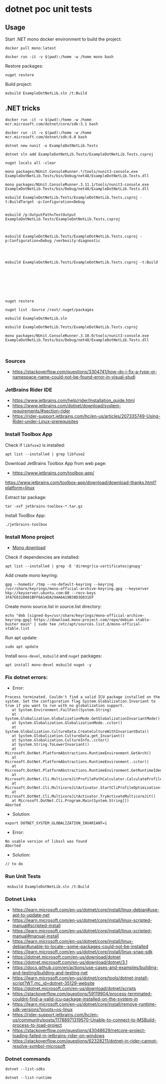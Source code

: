 # dotnet poc unit tests

## Usage

Start .NET mono docker environment to build the project:
```shell
docker pull mono:latest

docker run -it -v $(pwd):/home -w /home mono bash
```

Restore packages:
```shell
nuget restore
```

Build project:
```shell
msbuild ExampleDotNetLib.sln /t:Build
```



## .NET tricks

```shell
docker run -it -v $(pwd):/home -w /home mcr.microsoft.com/dotnet/core/sdk:3.1 bash

docker run -it -v $(pwd):/home -w /home mcr.microsoft.com/dotnet/sdk:6.0 bash

dotnet new nunit -o ExampleDotNetLib.Tests

dotnet sln add ExampleDotNetLib.Tests/ExampleDotNetLib.Tests.csproj

nuget locals all -clear

mono packages/NUnit.ConsoleRunner.*/tools/nunit3-console.exe ExampleDotNetLib.Tests/bin/Debug/net48/ExampleDotNetLib.Tests.dll

mono packages/NUnit.ConsoleRunner.3.11.1/tools/nunit3-console.exe ExampleDotNetLib.Tests/bin/Debug/net48/ExampleDotNetLib.Tests.dll
```

```shell
msbuild ExampleDotNetLib.Tests/ExampleDotNetLib.Tests.csproj -t:BuildTarget -p:Configuration=Debug


msbuild /p:OutputPath=TestOutput ExampleDotNetLib.Tests/ExampleDotNetLib.Tests.csproj



msbuild ExampleDotNetLib.Tests/ExampleDotNetLib.Tests.csproj -p:Configuration=Debug /verbosity:diagnostic




msbuild ExampleDotNetLib.Tests/ExampleDotNetLib.Tests.csproj -t:Build








nuget restore

nuget list -Source /root/.nuget/packages

msbuild ExampleDotNetLib.sln

msbuild ExampleDotNetLib.Tests/ExampleDotNetLib.Tests.csproj

mono packages/NUnit.ConsoleRunner.3.10.0/tools/nunit3-console.exe ExampleDotNetLib.Tests/bin/Debug/net48/ExampleDotNetLib.Tests.dll



```

### Sources

- https://stackoverflow.com/questions/3304741/how-do-i-fix-a-type-or-namespace-name-could-not-be-found-error-in-visual-studi

### JetBrains Rider IDE

- https://www.jetbrains.com/help/rider/Installation_guide.html
- https://www.jetbrains.com/dotnet/download/system-requirements/#section-rider
- https://rider-support.jetbrains.com/hc/en-us/articles/207335749-Using-Rider-under-Linux-prerequisites

### Install Toolbox App

Check if `libfuse2` is installed:
```shell
apt list --installed | grep libfuse2
```

Download JetBrains Toolbox App from web page:

- https://www.jetbrains.com/toolbox-app/

https://www.jetbrains.com/toolbox-app/download/download-thanks.html?platform=linux

Extract tar package:
```shell
tar -xvf jetbrains-toolbox-*.tar.gz
```

Install ToolBox App:
```shell
./jetbrains-toolbox
```

### Install Mono project

- [Mono download](https://www.mono-project.com/download/stable/#download-lin-debian)

Check if dependencies are installed:
```shell
apt list --installed | grep -E 'dirmngr|ca-certificates|gnupg'
```

Add create mono keyring:
```shell
gpg --homedir /tmp --no-default-keyring --keyring /usr/share/keyrings/mono-official-archive-keyring.gpg --keyserver hkp://keyserver.ubuntu.com:80 --recv-keys 3FA7E0328081BFF6A14DA29AA6A19B38D3D831EF
```

Create mono source.list in source.list directory:
```shell
echo "deb [signed-by=/usr/share/keyrings/mono-official-archive-keyring.gpg] https://download.mono-project.com/repo/debian stable-buster main" | sudo tee /etc/apt/sources.list.d/mono-official-stable.list
```

Run apt update:
```shell
sudo apt update
```

Install `mono-devel`, `msbuild` and `nuget` packages:
```shell
apt install mono-devel msbuild nuget -y
```


### Fix dotnet errors:

- Error:
```shell
Process terminated. Couldn't find a valid ICU package installed on the system. Set the configuration flag System.Globalization.Invariant to true if you want to run with no globalization support.
   at System.Environment.FailFast(System.String)
   at System.Globalization.GlobalizationMode.GetGlobalizationInvariantMode()
   at System.Globalization.GlobalizationMode..cctor()
   at System.Globalization.CultureData.CreateCultureWithInvariantData()
   at System.Globalization.CultureData.get_Invariant()
   at System.Globalization.CultureInfo..cctor()
   at System.String.ToLowerInvariant()
   at Microsoft.DotNet.PlatformAbstractions.RuntimeEnvironment.GetArch()
   at Microsoft.DotNet.PlatformAbstractions.RuntimeEnvironment..cctor()
   at Microsoft.DotNet.PlatformAbstractions.RuntimeEnvironment.GetRuntimeIdentifier()
   at Microsoft.DotNet.Cli.MulticoreJitProfilePathCalculator.CalculateProfileRootPath()
   at Microsoft.DotNet.Cli.MulticoreJitActivator.StartCliProfileOptimization()
   at Microsoft.DotNet.Cli.MulticoreJitActivator.TryActivateMulticoreJit()
   at Microsoft.DotNet.Cli.Program.Main(System.String[])
Aborted
```

- Solution:
```shell
export DOTNET_SYSTEM_GLOBALIZATION_INVARIANT=1
```

- Error:
```shell
No usable version of libssl was found
Aborted
```

- Solution:
```shell
// to do
```

### Run Unit Tests

```shell
 msbuild ExampleDotNetLib.sln /t:Build
```

### Dotnet Links

- https://learn.microsoft.com/en-us/dotnet/core/install/linux-debian#use-apt-to-update-net
- https://learn.microsoft.com/en-us/dotnet/core/install/linux-scripted-manual#scripted-install
- https://learn.microsoft.com/en-us/dotnet/core/install/linux-scripted-manual#manual-install
- https://learn.microsoft.com/en-us/dotnet/core/install/linux-debian#unable-to-locate--some-packages-could-not-be-installed
- https://learn.microsoft.com/en-us/dotnet/core/install/linux-snap-sdk
- https://dotnet.microsoft.com/en-us/download/dotnet
- https://dotnet.microsoft.com/en-us/download/dotnet/3.1
- https://docs.github.com/en/actions/use-cases-and-examples/building-and-testing/building-and-testing-net
- https://learn.microsoft.com/en-us/dotnet/core/tools/dotnet-install-script?WT.mc_id=dotnet-35129-website
- https://dotnet.microsoft.com/en-us/download/dotnet/scripts
- https://stackoverflow.com/questions/59119904/process-terminated-couldnt-find-a-valid-icu-package-installed-on-the-system-in
- https://learn.microsoft.com/en-us/dotnet/core/install/remove-runtime-sdk-versions?pivots=os-linux
- https://rider-support.jetbrains.com/hc/en-us/community/posts/11788971319570-Unable-to-connect-to-MSBuild-process-to-load-project
- https://stackoverflow.com/questions/43048629/netcore-project-loading-failed-in-jetbrains-rider-on-windows
- https://stackoverflow.com/questions/62328211/dotnet-in-rider-cannot-resolve-symbol-microsoft



### Dotnet commands

```shell
dotnet --list-sdks
```

```shell
dotnet --list-runtime
```